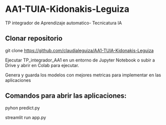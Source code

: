 # AA1-TUIA-Kidonakis-Leguiza
TP integrador de Aprendizaje automatico- Tecnicatura IA

## Clonar repositorio
git clone https://github.com/claudialeguiza/AA1-TUIA-Kidonakis-Leguiza

Ejecutar TP_integrador_AA1 en un entorno de Jupyter Notebook o subir a  Drive y 
abrir en Colab para ejecutar.

Genera y guarda los modelos con mejores metricas para implementar en las aplicaciones

## Comandos para abrir las  aplicaciones:

pyhon predict.py

streamlit run app.py
